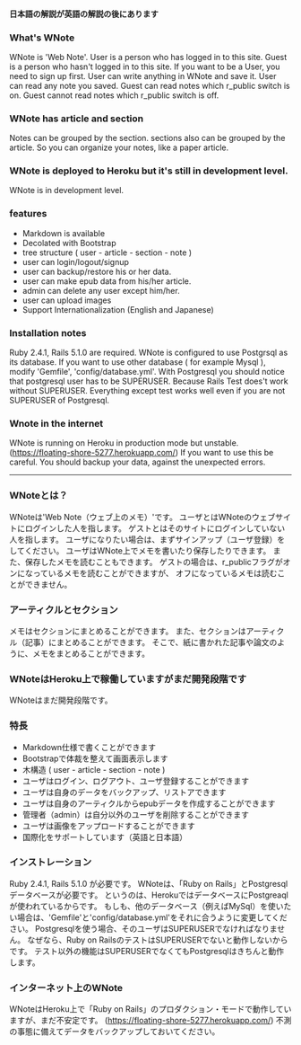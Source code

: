 #### 日本語の解説が英語の解説の後にあります

### What's WNote

WNote is 'Web Note'.
User is a person who has logged in to this site.
Guest is a person who hasn't logged in to this site.
If you want to be a User, you need to sign up first.
User can write anything in WNote and save it.
User can read any note you saved.
Guest can read notes which r_public switch is on.
Guest cannot read notes which r_public switch is off.

### WNote has article and section

Notes can be grouped by the section.
sections also can be grouped by the article.
So you can organize your notes, like a paper article.

### WNote is deployed to Heroku but it's still in development level.

WNote is in development level.

### features

- Markdown is available
- Decolated with Bootstrap
- tree structure ( user - article - section - note )
- user can login/logout/signup
- user can backup/restore his or her data.
- user can make epub data from his/her article.
- admin can delete any user except him/her.
- user can upload images
- Support Internationalization (English and Japanese)

### Installation notes

Ruby 2.4.1, Rails 5.1.0 are required. 
WNote is configured to use Postgrsql as its database.
If you want to use other database ( for example Mysql ), modify 'Gemfile', 'config/database.yml'.
With Postgresql you should notice that postgresql user has to be SUPERUSER.
Because Rails Test does't work without SUPERUSER.
Everything except test works well even if you are not SUPERUSER of Postgresql.
### Wnote in the internet

WNote is running on Heroku in production mode but unstable.
(https://floating-shore-5277.herokuapp.com/)
If you want to use this be careful.
You should backup your data, against the unexpected errors.

----------

### WNoteとは？

WNoteは'Web Note（ウェブ上のメモ）'です。
ユーザとはWNoteのウェブサイトにログインした人を指します。
ゲストとはそのサイトにログインしていない人を指します。
ユーザになりたい場合は、まずサインアップ（ユーザ登録）をしてください。
ユーザはWNote上でメモを書いたり保存したりできます。
また、保存したメモを読むこともできます。
ゲストの場合は、r_publicフラグがオンになっているメモを読むことができますが、
オフになっているメモは読むことができません。

### アーティクルとセクション

メモはセクションにまとめることができます。
また、セクションはアーティクル（記事）にまとめることができます。
そこで、紙に書かれた記事や論文のように、メモをまとめることができます。

### WNoteはHeroku上で稼働していますがまだ開発段階です

WNoteはまだ開発段階です。

### 特長

- Markdown仕様で書くことができます
- Bootstrapで体裁を整えて画面表示します
- 木構造 ( user - article - section - note )
- ユーザはログイン、ログアウト、ユーザ登録することができます
- ユーザは自身のデータをバックアップ、リストアできます
- ユーザは自身のアーティクルからepubデータを作成することができます
- 管理者（admin）は自分以外のユーザを削除することができます
- ユーザは画像をアップロードすることができます
- 国際化をサポートしています（英語と日本語）

### インストレーション

Ruby 2.4.1, Rails 5.1.0 が必要です。
WNoteは、「Ruby on Rails」とPostgresqlデータベースが必要です。
というのは、HerokuではデータベースにPostgreaqlが使われているからです。
もしも、他のデータベース（例えばMySql）を使いたい場合は、'Gemfile'と'config/database.yml'をそれに合うように変更してください。
Postgresqlを使う場合、そのユーザはSUPERUSERでなければなりません。
なぜなら、Ruby on RailsのテストはSUPERUSERでないと動作しないからです。
テスト以外の機能はSUPERUSERでなくてもPostgresqlはきちんと動作します。

### インターネット上のWNote

WNoteはHeroku上で「Ruby on Rails」のプロダクション・モードで動作していますが、まだ不安定です。
(https://floating-shore-5277.herokuapp.com/)
不測の事態に備えてデータをバックアップしておいてください。
